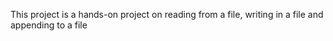 This project is a hands-on project on reading from a file, writing in a file and appending to a file
